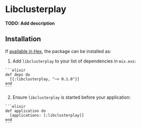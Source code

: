 # Libclusterplay

**TODO: Add description**

## Installation

If [available in Hex](https://hex.pm/docs/publish), the package can be installed as:

  1. Add `libclusterplay` to your list of dependencies in `mix.exs`:

    ```elixir
    def deps do
      [{:libclusterplay, "~> 0.1.0"}]
    end
    ```

  2. Ensure `libclusterplay` is started before your application:

    ```elixir
    def application do
      [applications: [:libclusterplay]]
    end
    ```


